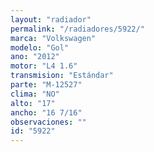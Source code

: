 ```yaml
---
layout: "radiador"
permalink: "/radiadores/5922/"
marca: "Volkswagen"
modelo: "Gol"
ano: "2012"
motor: "L4 1.6"
transmision: "Estándar"
parte: "M-12527"
clima: "NO"
alto: "17"
ancho: "16 7/16"
observaciones: ""
id: "5922"
---
```


